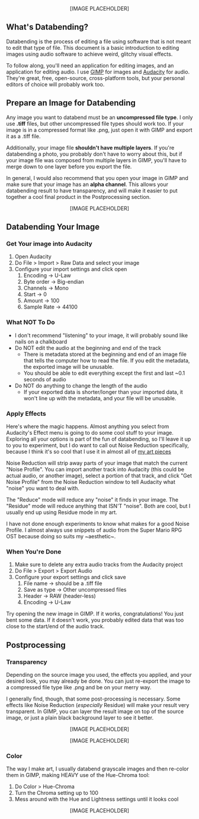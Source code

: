 <p align="center">
[IMAGE PLACEHOLDER]
</p>

## What's Databending?
Databending is the process of editing a file using software that is not meant to edit that type of file. This document is a basic introduction to editing images using audio software to achieve weird, glitchy visual effects.

To follow along, you'll need an application for editing images, and an application for editing audio. I use [GIMP](https://www.gimp.org/) for images and [Audacity](https://www.audacityteam.org/) for audio. They're great, free, open-source, cross-platform tools, but your personal editors of choice will probably work too.

## Prepare an Image for Databending
Any image you want to databend must be an **uncompressed file type**. I only use **.tiff** files, but other uncompressed file types should work too. If your image is in a compressed format like .png, just open it with GIMP and export it as a .tiff file.

Additionally, your image file **shouldn't have multiple layers**. If you're databending a photo, you probably don't have to worry about this, but if your image file was composed from multiple layers in GIMP, you'll have to merge down to one layer before you export the file.

In general, I would also recommend that you open your image in GIMP and make sure that your image has an **alpha channel**. This allows your databending result to have transparency, and will make it easier to put together a cool final product in the Postprocessing section.

<p align="center">
[IMAGE PLACEHOLDER]
</p>

## Databending Your Image

### Get Your image into Audacity
1. Open Audacity
2. Do File > Import > Raw Data and select your image
3. Configure your import settings and click open
    1. Encoding &rarr; U-Law
    2. Byte order &rarr; Big-endian
    3. Channels &rarr; Mono
    4. Start &rarr; 0
    5. Amount &rarr; 100
    6. Sample Rate &rarr; 44100

### What NOT To Do
+ I don't recommend "listening" to your image, it will probably sound like nails on a chalkboard
+ Do NOT edit the audio at the beginning and end of the track
  + There is metadata stored at the beginning and end of an image file that tells the computer how to read the file. If you edit the metadata, the exported image will be unusable.
  + You should be able to edit everything except the first and last ~0.1 seconds of audio
+ Do NOT do anything to change the length of the audio
  + If your exported data is shorter/longer than your imported data, it won't line up with the metadata, and your file will be unusable.

### Apply Effects
Here's where the magic happens. Almost anything you select from Audacity's Effect menu is going to do some cool stuff to your image. Exploring all your options is part of the fun of databending, so I'll leave it up to you to experiment, but I do want to call out Noise Reduction specifically, because I think it's so cool that I use it in almost all of [my art pieces](https://www.instagram.com/oofy.doodle/)

Noise Reduction will strip away parts of your image that match the current "Noise Profile". You can import another track into Audacity (this could be actual audio, or another image), select a portion of that track, and click "Get Noise Profile" from the Noise Reduction window to tell Audacity what "noise" you want to deal with.

The "Reduce" mode will reduce any "noise" it finds in your image. The "Residue" mode will reduce anything that ISN'T "noise". Both are cool, but I usually end up using Residue mode in my art.

I have not done enough experiments to know what makes for a good Noise Profile. I almost always use snippets of audio from the Super Mario RPG OST because doing so suits my \~aesthetic\~.

### When You're Done
1. Make sure to delete any extra audio tracks from the Audacity project
2. Do File > Export > Export Audio
3. Configure your export settings and click save
    1. File name &rarr; should be a .tiff file
    2. Save as type &rarr; Other uncompressed files
    3. Header &rarr; RAW (header-less)
    4. Encoding &rarr; U-Law
    
Try opening the new image in GIMP. If it works, congratulations! You just bent some data. If it doesn't work, you probably edited data that was too close to the start/end of the audio track.

## Postprocessing

### Transparency
Depending on the source image you used, the effects you applied, and your desired look, you may already be done. You can just re-export the image to a compressed file type like .png and be on your merry way.

I generally find, though, that some post-processing is necessary. Some effects like Noise Reduction (_especially_ Residue) will make your result very transparent. In GIMP, you can layer the result image on top of the source image, or just a plain black background layer to see it better.

<p align="center">
[IMAGE PLACEHOLDER]
</p>

<p align="center">
[IMAGE PLACEHOLDER]
</p>

### Color
The way I make art, I usually databend grayscale images and then re-color them in GIMP, making HEAVY use of the Hue-Chroma tool:
1. Do Color > Hue-Chroma
2. Turn the Chroma setting up to 100
3. Mess around with the Hue and Lightness settings until it looks cool

<p align="center">
[IMAGE PLACEHOLDER]
</p>

